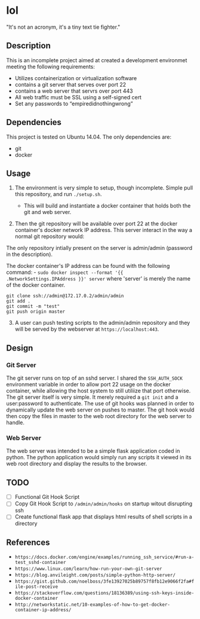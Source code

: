 # lol

"It's not an acronym, it's a tiny text tie fighter."

## Description

This is an incomplete project aimed at created a development environmet meeting the following requirements:
- Utilizes containerization or virtualization software
- contains a git server that serves over port 22 
- contains a web server that servrs over port 443
- All web traffic must be SSL using a self-signed cert
- Set any passwords to “empiredidnothingwrong”

## Dependencies

This project is tested on Ubuntu 14.04. The only dependencies are:
- git
- docker

## Usage

1. The environment is very simple to setup, though incomplete. Simple pull this repository, and run `./setup.sh`.

	- This will build and instantiate a docker container that holds both the git and web server. 

2. Then the git repository will be available over port 22 at the docker container's docker network IP address. This server interact in the way a normal git repository would:

The only repository intially present on the server is admin/admin (password in the description).

The docker container's IP address can be found with the following command:
	- `sudo docker inspect --format '{{ .NetworkSettings.IPAddress }}' server` where 'server' is merely the name of the docker container.

```
git clone ssh://admin@172.17.0.2/admin/admin
git add .
git commit -m "test"
git push origin master
```

3. A user can push testing scripts to the admin/admin repository and they will be served by the webserver at `https://localhost:443`. 

## Design

### Git Server

The git server runs on top of an sshd server. I shared the `SSH_AUTH_SOCK` environment variable in order to allow port 22 usage on the docker container, while allowing the host system to still utiliize that port otherwise. The git server itself is very simple. It merely required a `git init` and a user:password to authenticate. The use of git hooks was planned in order to dynamically update the web server on pushes to master. The git hook would then copy the files in master to the web root directory for the web server to handle. 

### Web Server

The web server was intended to be a simple flask application coded in python. The python application would simply run any scripts it viewed in its web root directory and display the results to the browser. 

## TODO 

- [ ] Functional Git Hook Script
- [ ] Copy Git Hook Script to `/admin/admin/hooks` on startup witout disrupting ssh
- [ ] Create functional flask app that displays html results of shell scripts in a directory

## References 

- `https://docs.docker.com/engine/examples/running_ssh_service/#run-a-test_sshd-container`
- `https://www.linux.com/learn/how-run-your-own-git-server`
- `https://blog.anvileight.com/posts/simple-python-http-server/`
- `https://gist.github.com/noelboss/3fe13927025b89757f8fb12e9066f2fa#file-post-receive`
- `https://stackoverflow.com/questions/18136389/using-ssh-keys-inside-docker-container`
- `http://networkstatic.net/10-examples-of-how-to-get-docker-container-ip-address/`
